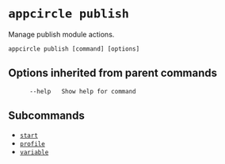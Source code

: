 # `appcircle publish`

Manage publish module actions.

```plaintext
appcircle publish [command] [options]
```

## Options inherited from parent commands

```plaintext
      --help   Show help for command
```

## Subcommands

- [`start`](view.md)
- [`profile`](profile/index.md)
- [`variable`](variable/index.md)

